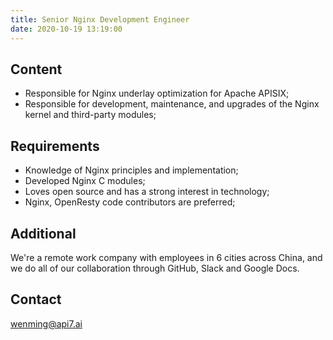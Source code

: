 ```yaml
---
title: Senior Nginx Development Engineer
date: 2020-10-19 13:19:00
---
```


## Content

- Responsible for Nginx underlay optimization for Apache APISIX;
- Responsible for development, maintenance, and upgrades of the Nginx kernel and third-party modules;

## Requirements

- Knowledge of Nginx principles and implementation;
- Developed Nginx C modules;
- Loves open source and has a strong interest in technology;
- Nginx, OpenResty code contributors are preferred;

## Additional
We're a remote work company with employees in 6 cities across China, and we do all of our collaboration through GitHub, Slack and Google Docs.

## Contact

[wenming@api7.ai](mailto:wenming@api7.ai)

